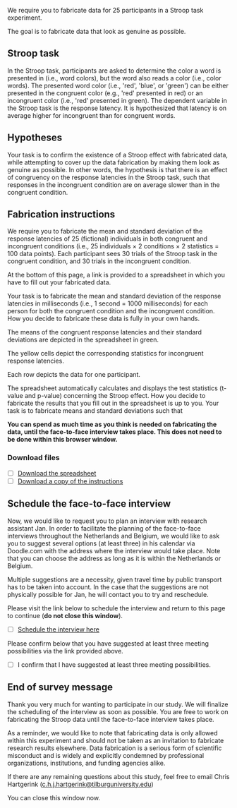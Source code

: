 We require you to fabricate data for 25 participants in a Stroop task experiment. 

The goal is to fabricate data that look as genuine as possible.
 
## Stroop task

In the Stroop task, participants are asked to determine the color a word is presented in (i.e., word colors), but the word also reads a color (i.e., color words). The presented word color (i.e., 'red', 'blue', or 'green') can be either presented in the congruent color (e.g., 'red' presented in red) or an incongruent color (i.e., 'red' presented in green). The dependent variable in the Stroop task is the response latency. It is hypothesized that latency is on average higher for incongruent than for congruent words.

## Hypotheses

Your task is to confirm the existence of a Stroop effect with fabricated data, while attempting to cover up the data fabrication by making them look as genuine as possible. In other words, the hypothesis is that there is an effect of congruency on the response latencies in the Stroop task, such that responses in the incongruent condition are on average slower than in the congruent condition.

## Fabrication instructions

We require you to fabricate the mean and standard deviation of the response latencies of 25 (fictional) individuals in both congruent and incongruent conditions (i.e., 25 individuals × 2 conditions × 2 statistics = 100 data points). Each participant sees 30 trials of the Stroop task in the congruent condition, and 30 trials in the incongruent condition. 

At the bottom of this page, a link is provided to a spreadsheet in which you have to fill out your fabricated data. 

Your task is to fabricate the mean and standard deviation of the response latencies in milliseconds (i.e., 1 second = 1000 milliseconds) for each person for both the congruent condition and the incongruent condition. How you decide to fabricate these data is fully in your own hands. 

The means of the congruent response latencies and their standard deviations are depicted in the spreadsheet in green. 

The yellow cells depict the corresponding statistics for incongruent response latencies. 

Each row depicts the data for one participant. 

The spreadsheet automatically calculates and displays the test statistics (t-value and p-value) concerning the Stroop effect. How you decide to fabricate the results that you fill out in the spreadsheet is up to you. Your task is to fabricate means and standard deviations such that

**You can spend as much time as you think is needed on fabricating the data, until the face-to-face interview takes place. This does not need to be done within this browser window.**

### Download files
<!-- This has to be on the same page as the "Filling out the spreadsheet" -->

 - [ ] [Download the spreadsheet](https://surfdrive.surf.nl/files/index.php/s/ELp70g71Y7bosCW)
 - [ ] [Download a copy of the instructions](https://surfdrive.surf.nl/files/index.php/s/mMDkgCILKU8rhhD)

## Schedule the face-to-face interview

Now, we would like to request you to plan an interview with research assistant Jan. In order to facilitate the planning of the face-to-face interviews throughout the Netherlands and Belgium, we would like to ask you to suggest several options (at least three) in his calendar via Doodle.com with the address where the interview would take place. Note that you can choose the address as long as it is within the Netherlands or Belgium.

Multiple suggestions are a necessity, given travel time by public transport has to be taken into account. In the case that the suggestions are not physically possible for Jan, he will contact you to try and reschedule.

Please visit the link below to schedule the interview and return to this page to continue (**do not close this window**).

 - [ ] [Schedule the interview here](http://doodle.com/jangvoelkel)

Please confirm below that you have suggested at least three meeting possibilities via the link provided above.
- [ ] I confirm that I have suggested at least three meeting possibilities.

<!-- force response on this page -->

## End of survey message

Thank you very much for wanting to participate in our study. We will finalize the scheduling of the interview as soon as possible. You are free to work on fabricating the Stroop data until the face-to-face interview takes place.

As a reminder, we would like to note that fabricating data is only allowed within this experiment and should not be taken as an invitation to fabricate research results elsewhere. Data fabrication is a serious form of scientific misconduct and is widely and explicitly condemned by professional organizations, institutions, and funding agencies alike.

If there are any remaining questions about this study, feel free to email Chris Hartgerink ([c.h.j.hartgerink@tilburguniversity.edu](mailto:c.h.j.hartgerink@tilburguniversity.edu))

You can close this window now.
